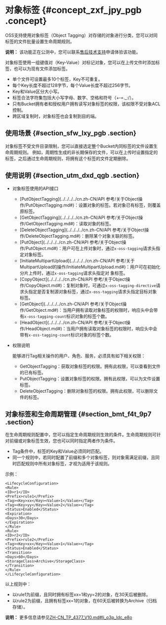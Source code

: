 # 对象标签 {#concept_zxf_jpy_pgb .concept}

OSS支持使用对象标签（Object Tagging）对存储的对象进行分类，您可以对同标签的文件批量设置生命周期规则。

**说明：** 该功能正在公测中，您可以联系[售后技术支持](https://selfservice.console.aliyun.com/ticket/createIndex)申请体验该功能。

对象标签使用一组键值对（Key-Value）对标记对象，您可以在上传文件时添加标签，也可以为现有文件添加标签。

-   单个文件可设置最多10个标签，Key不可重复。
-   每个Key长度不超过128字节，每个Value长度不超过256字节。
-   Key和Value区分大小写。
-   标签合法字符集包括大小写字母、数字、空格和符号（+‑=.\_:/）。
-   只有Bucket拥有者和授权用户拥有读写对象标签的权限，该权限不受对象ACL控制。
-   跨区域复制时，对象标签也会复制到目的端。

## 使用场景 {#section_sfw_lxy_pgb .section}

对象标签不受文件目录限制，您可以直接选定整个Bucket内同标签的文件设置生命周期规则。 例如，周期性生成的非长期保存的文件，可以在上传时设置指定的标签，之后通过生命周期规则，将拥有这个标签的文件定期删除。

## 使用说明 {#section_utm_dxd_qgb .section}

-   对象标签使用的API接口
    -   [PutObjectTagging](../../../../cn.zh-CN/API 参考/关于Object操作/PutObjectTagging.md#)：设置对象的标签。若对象已有标签，则覆盖原标签。
    -   [GetObjectTagging](../../../../cn.zh-CN/API 参考/关于Object操作/GetObjectTagging.md#)：读取对象的标签。
    -   [DeleteObjectTagging](../../../../cn.zh-CN/API 参考/关于Object操作/DeleteObjectTagging.md#)：删除某个对象关联的标签。
    -   [PutObject](../../../../cn.zh-CN/API 参考/关于Object操作/PutObject.md#)：用户可在上传对象时，通过`x‑oss‑tagging`请求头指定对象标签。
    -   [InitiateMultipartUpload](../../../../cn.zh-CN/API 参考/关于MultipartUpload的操作/InitiateMultipartUpload.md#)：用户可在初始化分片上传时，通过`x‑oss‑tagging`请求头指定对 象标签。
    -   [CopyObject](../../../../cn.zh-CN/API 参考/关于Object操作/CopyObject.md#)：复制对象时，可通过`x-oss-tagging-directive`请求头指定是否复制源对象标签，通过`x‑oss‑tagging`请求头指定目标对象标签。
    -   [GetObject](../../../../cn.zh-CN/API 参考/关于Object操作/GetObject.md#)：当用户拥有读取对象标签的权限时，响应头中会带有`x‑oss‑tagging‑count`标识对象的标签个数。
    -   [HeadObject](../../../../cn.zh-CN/API 参考/关于Object操作/HeadObject.md#)：当用户拥有读取对象标签的权限时，响应头中会带有`x‑oss‑tagging‑count`标识对象的标签个数。
-   权限说明

    能够进行Tag相关操作的用户、角色、服务，必须具有如下相关权限：

    -   GetObjectTagging：获取对象标签的权限。拥有此权限，可以查看到文件的已有标签。
    -   PutObjectTagging：设置对象标签的权限。拥有此权限，可以为文件设置标签。
    -   DeleteObjectTagging：删除对象标签的权限。拥有此权限，可以删除文件的标签。

## 对象标签和生命周期管理 {#section_bmt_f4t_9p7 .section}

在生命周期规则配置中，您可以指定生命周期规则生效的条件。生命周期规则可针对前缀或对象标签生效，您也可以同时指定两者作为条件。

-   Tag条件中，标签的Key和Value必须同时匹配。
-   同一个规则中，若同时配置了前缀和多个对象标签，则对象需满足前缀，且同时匹配规则中所有对象标签，才视为适用于该规则。

示例：

``` {#codeblock_rvy_l3x_3fi}
<LifecycleConfiguration>
<Rule>
<ID>r1</ID>
<Prefix>rule1</Prefix>
<Tag><Key>xx</Key><Value>1</Value></Tag>
<Tag><Key>yy</Key><Value>2</Value></Tag>
<Status>Enabled</Status>
<Expiration>
<Days>30</Days>
</Expiration>
</Rule>
<Rule>
<ID>r2</ID>
<Prefix>rule2</Prefix>
<Tag><Key>xx</Key><Value>1</Value></Tag>
<Status>Enabled</Status>
<Transition>
<Days>60</Days>
<StorageClass>Archive</StorageClass>
</Transition>
</Rule>
</LifecycleConfiguration>
```

以上规则中：

-   以rule1为前缀，且同时拥有标签xx=1和yy=2的对象，在30天后被删除。
-   以rule2为前缀，且拥有标签xx=1的对象，在60天后被转换为Archive（归档存储）。

**说明：** 更多信息请参见[ZH-CN\_TP\_4377\_V10.md\#li\_o3p\_ldc\_e8o](cn.zh-CN/开发指南/管理文件/管理文件生命周期.md#li_o3p_ldc_e8o)

